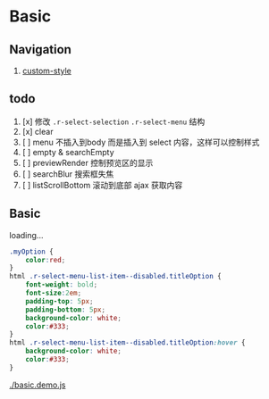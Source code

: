 # Basic

## Navigation

1. [custom-style](./custom-style.md)

## todo

1. [x] 修改 `.r-select-selection` `.r-select-menu` 结构
2. [x] clear
3. [ ] menu 不插入到body 而是插入到 select 内容，这样可以控制样式
4. [ ] empty & searchEmpty
5. [ ] previewRender 控制预览区的显示
6. [ ] searchBlur 搜索框失焦
7. [ ] listScrollBottom 滚动到底部 ajax 获取内容

## Basic

<div id="example__basic_node" class="fast-flow-demo">loading...</div>

````css
.myOption {
    color:red;
}
html .r-select-menu-list-item--disabled.titleOption {
    font-weight: bold;
    font-size:2em;
    padding-top: 5px;
    padding-bottom: 5px;
    background-color: white;
    color:#333;
}
html .r-select-menu-list-item--disabled.titleOption:hover {
    background-color: white;
    color:#333;
}
````

<!--MR-R {
    type: "pre",
    file: './basic.demo.js'
} -->
[./basic.demo.js](./basic.demo.js)
